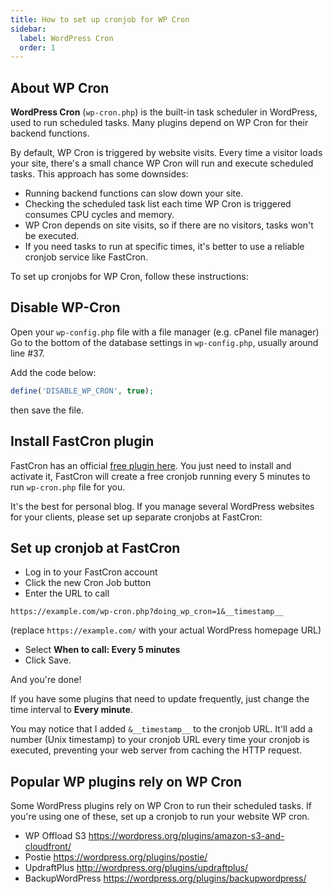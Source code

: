 ```yaml
---
title: How to set up cronjob for WP Cron
sidebar:
  label: WordPress Cron
  order: 1
---
```


## About WP Cron

**WordPress Cron** (`wp-cron.php`) is the built-in task scheduler in WordPress, used to run scheduled tasks. Many plugins depend on WP Cron for their backend functions.

By default, WP Cron is triggered by website visits. Every time a visitor loads your site, there's a small chance WP Cron will run and execute scheduled tasks. This approach has some downsides:

- Running backend functions can slow down your site.
- Checking the scheduled task list each time WP Cron is triggered consumes CPU cycles and memory.
- WP Cron depends on site visits, so if there are no visitors, tasks won't be executed.
- If you need tasks to run at specific times, it's better to use a reliable cronjob service like FastCron.

To set up cronjobs for WP Cron, follow these instructions:

## Disable WP-Cron
Open your `wp-config.php` file with a file manager (e.g. cPanel file manager)
Go to the bottom of the database settings in `wp-config.php`, usually around line #37.

Add the code below:
```php
define('DISABLE_WP_CRON', true);
```
then save the file.

## Install FastCron plugin

FastCron has an official <a href="https://wordpress.org/plugins/fastcron/" target="_blank" rel="nofollow">free plugin here</a>.
You just need to install and activate it, FastCron will create a free cronjob running every 5 minutes to run `wp-cron.php` file for you.

It's the best for personal blog. If you manage several WordPress websites for your clients, please set up separate cronjobs at FastCron:

## Set up cronjob at FastCron
- Log in to your FastCron account
- Click the new Cron Job button 
- Enter the URL to call
 ```
 https://example.com/wp-cron.php?doing_wp_cron=1&__timestamp__
 ```
 (replace `https://example.com/` with your actual WordPress homepage URL)
- Select **When to call: Every 5 minutes**
- Click Save.

And you're done!

If you have some plugins that need to update frequently, just change the time interval to **Every minute**.

You may notice that I added `&__timestamp__` to the cronjob URL.
It'll add a number (Unix timestamp) to your cronjob URL every time your cronjob is executed, 
preventing your web server from caching the HTTP request.

## Popular WP plugins rely on WP Cron
Some WordPress plugins rely on WP Cron to run their scheduled tasks.
If you're using one of these, set up a cronjob to run your website WP cron.

- WP Offload S3 https://wordpress.org/plugins/amazon-s3-and-cloudfront/
- Postie https://wordpress.org/plugins/postie/
- UpdraftPlus http://wordpress.org/plugins/updraftplus/
- BackupWordPress https://wordpress.org/plugins/backupwordpress/